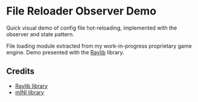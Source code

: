# File Reloader Observer Demo

Quick visual demo of config file hot-reloading, implemented with the observer and state pattern. 

File loading module extracted from my work-in-progress proprietary
game engine. Demo presented with the [Raylib](https://www.raylib.com/)
library.

## Credits

- [Raylib library](https://www.raylib.com/)
- [mINI library](https://github.com/metayeti/mINI)
